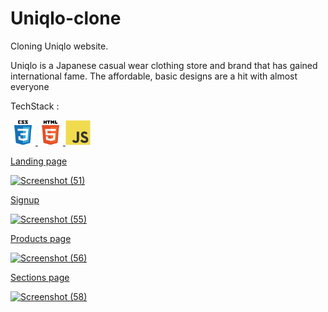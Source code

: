 # Uniqlo-clone
Cloning Uniqlo website.

 Uniqlo is a Japanese casual wear clothing store and brand that has gained international fame. The affordable, basic designs are a hit with almost everyone
 
 TechStack  :  
 
 <a href="https://www.w3schools.com/css/" target="_blank" rel="noreferrer"> <img src="https://raw.githubusercontent.com/devicons/devicon/master/icons/css3/css3-original-wordmark.svg" alt="css3" width="40" height="40"/>       <a href="https://www.w3.org/html/" target="_blank" rel="noreferrer"> <img src="https://raw.githubusercontent.com/devicons/devicon/master/icons/html5/html5-original-wordmark.svg" alt="html5" width="40" height="40"/> </a>                   <a href="https://developer.mozilla.org/en-US/docs/Web/JavaScript" target="_blank" rel="noreferrer"> <img src="https://raw.githubusercontent.com/devicons/devicon/master/icons/javascript/javascript-original.svg" alt="javascript" width="40" height="40"/>

Landing page

![Screenshot (51)](https://miro.medium.com/max/3786/1*VWWyKuzBCGh2ipERuP4d_Q.png)

Signup

![Screenshot (55)](https://miro.medium.com/max/875/1*NW0hgxzqK31Qebv2MNqkTQ.png)

Products page

![Screenshot (56)](https://miro.medium.com/max/875/1*D4GW0TdEhANt9J4vUOvVBw.png)

Sections page

![Screenshot (58)](https://miro.medium.com/max/875/1*OjQzHmVFRNe43byIqf-jPg.png)
